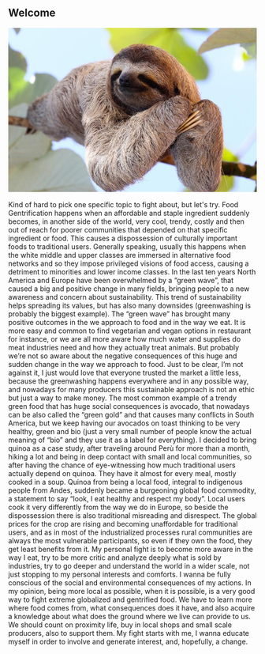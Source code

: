 ## Welcome

![](../images/perezoso.jpg)


Kind of hard to pick one specific topic to fight about, but let's try.
Food Gentrification happens when an affordable and staple ingredient suddenly becomes, in another side of the world, very cool, trendy, costly and then out of reach for poorer communities that depended on that specific ingredient or food. This causes a dispossession of culturally important foods to traditional users.
Generally speaking, usually this happens when the white middle and upper classes are immersed in alternative food networks and so they impose privileged visions of food access, causing a detriment to minorities and lower income classes.
In the last ten years North America and Europe have been overwhelmed by a “green wave”, that caused a big and positive change in many fields, bringing people to a new awareness and concern about sustainability. This trend of sustainability helps spreading its values, but has also many downsides (greenwashing is probably the biggest example).
The “green wave” has brought many positive outcomes in the we approach to food and in the way we eat. It is more easy and common to find vegetarian and vegan options in restaurant for instance, or we are all more aware how much water and supplies do meat industries need and how they actually treat animals. But probably we’re not so aware about the negative consequences of this huge and sudden change in the way we approach to food.
Just to be clear, I’m not against it, I just would love that everyone trusted the market a little less, because the greenwashing happens everywhere and in any possible way, and nowadays for many producers this sustainable approach is not an ethic but just a way to make money.
The most common example of a trendy green food that has huge social consequences is avocado, that nowadays can be also called the “green gold” and that causes many conflicts in South America, but we keep having our avocados on toast thinking to be very healthy, green and bio (just a very small number of people know the actual meaning of “bio” and they use it as a label for everything).
I decided to bring quinoa as a case study, after traveling around Perù for more than a month, hiking a lot and being in deep contact with small and local communities, so after having the chance of eye-witnessing how much traditional users actually depend on quinoa. They have it almost for every meal, mostly cooked in a soup.
Quinoa from being a local food, integral to indigenous people from Andes, suddenly became a burgeoning global food commodity, a statement to say “look, I eat healthy and respect my body”. Local users cook it very differently from the way we do in Europe, so beside the dispossession there is also traditional misreading and disrespect.
The global prices for the crop are rising and becoming unaffordable for traditional users, and as in most of the industrialized processes rural communities are always the most vulnerable participants, so even if they own the food, they get least benefits from it.
My personal fight is to become more aware in the way I eat, try to be more critic and analyze deeply what is sold by industries, try to go deeper and understand the world in a wider scale, not just stopping to my personal interests and comforts. I wanna be fully conscious of the social and environmental consequences of my actions.
In my opinion, being more local as possible, when it is possible, is a very good way to fight extreme globalized and gentrified food. We have to learn more where food comes from, what consequences does it have, and also acquire a knowledge about what does the ground where we live can provide to us. We should count on proximity life, buy in local shops and small scale producers, also to support them.
My fight starts with me, I wanna educate myself in order to involve and generate interest, and, hopefully, a change.
